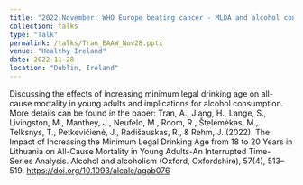 ```yaml
---
title: "2022-November: WHO Europe beating cancer - MLDA and alcohol consumption "
collection: talks
type: "Talk"
permalink: /talks/Tran_EAAW_Nov28.pptx
venue: "Healthy Ireland"
date: 2022-11-28
location: "Dublin, Ireland"
---
```


Discussing the effects of increasing minimum legal drinking age on all-cause mortality in young adults and implications for alcohol consumption. More details can be found in the paper: Tran, A., Jiang, H., Lange, S., Livingston, M., Manthey, J., Neufeld, M., Room, R., Štelemėkas, M., Telksnys, T., Petkevičienė, J., Radišauskas, R., & Rehm, J. (2022). The Impact of Increasing the Minimum Legal Drinking Age from 18 to 20 Years in Lithuania on All-Cause Mortality in Young Adults-An Interrupted Time-Series Analysis. Alcohol and alcoholism (Oxford, Oxfordshire), 57(4), 513–519. https://doi.org/10.1093/alcalc/agab076
